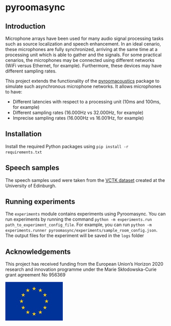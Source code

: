 # pyroomasync

## Introduction

Microphone arrays have been used for many audio signal processing tasks such as source localization and speech enhancement. In an ideal cenario, these microphones are fully synchronized, arriving at the same time at a processing unit which is able to gather and the signals. For some practical cenarios, the microphones may be connected using different networks (WiFi versus Ethernet, for example). Furthermore, these devices may have different sampling rates.

This project extends the functionality of the [pyroomacoustics](https://github.com/LCAV/pyroomacoustics/)
package to simulate such asynchronous microphone networks. It allows microphones to have:

* Different latencies with respect to a processing unit (10ms and 100ms, for example)
* Different sampling rates (16.000Hz vs 32.000Hz, for example)
* Imprecise sampling rates (16.000Hz vs 16.001Hz, for example)


## Installation
Install the required Python packages using `pip install -r requirements.txt`

## Speech samples 
The speech samples used were taken from the [VCTK dataset](https://datashare.ed.ac.uk/handle/10283/2950) created at the University of Edinburgh.

## Running experiments
The `experiments` module contains experiments using Pyroomasync.
You can run experiments by running the command `python -m experiments.run path_to_experiment_config_file`. For example, you can run `python -m experiments.runner pyroomasync/experiments/sample_room_config.json`. The output files for the experiment will be saved in the `logs` folder

## Acknowledgements
This project has received funding from the European Union’s Horizon 2020 research and innovation
programme under the Marie Skłodowska-Curie grant agreement No 956369

![](docs/eu-emblem.jpg)
